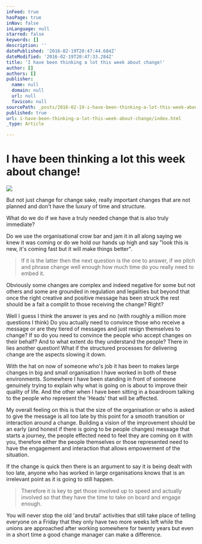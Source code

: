 ```yaml
---
inFeed: true
hasPage: true
inNav: false
inLanguage: null
starred: false
keywords: []
description: ''
datePublished: '2016-02-19T20:47:44.684Z'
dateModified: '2016-02-19T20:47:33.284Z'
title: 'I have been thinking a lot this week about change!'
author: []
authors: []
publisher:
  name: null
  domain: null
  url: null
  favicon: null
sourcePath: _posts/2016-02-19-i-have-been-thinking-a-lot-this-week-about-change.md
published: true
url: i-have-been-thinking-a-lot-this-week-about-change/index.html
_type: Article

---
```

# I have been thinking a lot this week about change!
![](https://the-grid-user-content.s3-us-west-2.amazonaws.com/8b142961-f9c3-4d9a-aee8-a740c8619136.png)

But not just change for change sake, really important changes that are not planned and don't have the luxury of time and structure. 

What do we do if we have a truly needed change that is also truly immediate? 

Do we use the organisational crow bar and jam it in all along saying we knew it was coming or do we hold our hands up high and say "look this is new, it's coming fast but it will make things better". 
> 
> If it is the latter then the next question is the one to answer, if we pitch and phrase change well enough how much time do you really need to embed it. 

Obviously some changes are complex and indeed negative for some but not others and some are grounded in regulation and legalities but beyond that once the right creative and positive message has been struck the rest should be a fait a complit to those receiving the change? Right? 

Well I guess I think the answer is yes and no (with roughly a million more questions I think) 
Do you actually need to convince those who receive a message or are they tiered of messages and just resign themselves to change? If so do you need to convince the people who accept changes on their behalf? And to what extent do they understand the people? There in lies another question! What if the structured processes for delivering change are the aspects slowing it down. 

With the hat on now of someone who's job it has been to makes large changes in big and small organisation I have worked in both of these environments. Somewhere I have been standing in front of someone genuinely trying to explain why what is going on is about to improve their quality of life. And the other when I have been sitting in a boardroom talking to the people who represent the 'Heads' that will be affected. 

My overall feeling on this is that the size of the organisation or who is asked to give the message is all too late by this point for a smooth transition or interaction around a change. Building a vision of the improvement should be an early (and honest if there is going to be people changes) message that starts a journey, the people effected need to feel they are coming on it with you, therefore either the people themselves or those represented need to have the engagement and interaction that allows empowerment of the situation. 

If the change is quick then there is an argument to say it is being dealt with too late, anyone who has worked in large organisations knows that is an irrelevant point as it is going to still happen. 
> 
> Therefore it is key to get those involved up to speed and actually involved so that they have the time to take on board and engage enough. 

You will never stop the old 'and brutal' activities that still take place of telling everyone on a Friday that they only have two more weeks left while the unions are approached after working somewhere for twenty years but even in a short time a good change manager can make a difference.